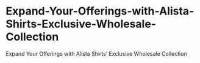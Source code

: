 # Expand-Your-Offerings-with-Alista-Shirts-Exclusive-Wholesale-Collection
Expand Your Offerings with Alista Shirts’ Exclusive Wholesale Collection
